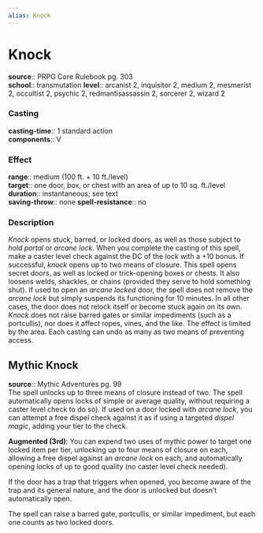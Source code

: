 ```yaml
---
alias: Knock
---
```


# Knock 

**source**:: PRPG Core Rulebook pg. 303  
**school**:: transmutation
**level**:: arcanist 2, inquisitor 2, medium 2, mesmerist 2, occultist 2, psychic 2, redmantisassassin 2, sorcerer 2, wizard 2

### Casting 

**casting-time**:: 1 standard action  
**components**:: V

### Effect 

**range**:: medium (100 ft. + 10 ft./level)  
**target**:: one door, box, or chest with an area of up to 10 sq. ft./level  
**duration**:: instantaneous; see text  
**saving-throw**:: none
**spell-resistance**:: no

### Description 

*Knock* opens stuck, barred, or locked doors, as well as those subject to *hold portal* or *arcane lock*. When you complete the casting of this spell, make a caster level check against the DC of the lock with a +10 bonus. If successful, *knock* opens up to two means of closure. This spell opens secret doors, as well as locked or trick-opening boxes or chests. It also loosens welds, shackles, or chains (provided they serve to hold something shut). If used to open an *arcane locked* door, the spell does not remove the *arcane lock* but simply suspends its functioning for 10 minutes. In all other cases, the door does not relock itself or become stuck again on its own. *Knock* does not raise barred gates or similar impediments (such as a portcullis), nor does it affect ropes, vines, and the like. The effect is limited by the area. Each casting can undo as many as two means of preventing access.

## Mythic Knock 

**source**:: Mythic Adventures pg. 99  
The spell unlocks up to three means of closure instead of two. The spell automatically opens locks of simple or average quality, without requiring a caster level check to do so). If used on a door locked with *arcane lock*, you can attempt a free dispel check against it as if using a targeted *dispel magic*, adding your tier to the check.  
  
**Augmented (3rd)**: You can expend two uses of mythic power to target one locked item per tier, unlocking up to four means of closure on each, allowing a free dispel against an *arcane lock* on each, and automatically opening locks of up to good quality (no caster level check needed).  
  
If the door has a trap that triggers when opened, you become aware of the trap and its general nature, and the door is unlocked but doesn’t automatically open.  
  
The spell can raise a barred gate, portcullis, or similar impediment, but each one counts as two locked doors.

